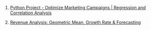 1. [Python Project - Optimize Marketing Campaigns | Regression and Correlation Analysis](https://www.youtube.com/watch?v=GHxOtLtZqWU)

2. [Revenue Analysis: Geometric Mean, Growth Rate & Forecasting](https://youtu.be/jJ9BV81SDCE)